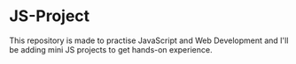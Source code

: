 # JS-Project
This repository is made to practise JavaScript and Web Development and I'll be adding mini JS projects to get hands-on experience.

